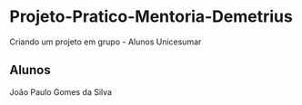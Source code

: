 # Projeto-Pratico-Mentoria-Demetrius
Criando um projeto em grupo - Alunos Unicesumar
## Alunos
João Paulo Gomes da Silva
